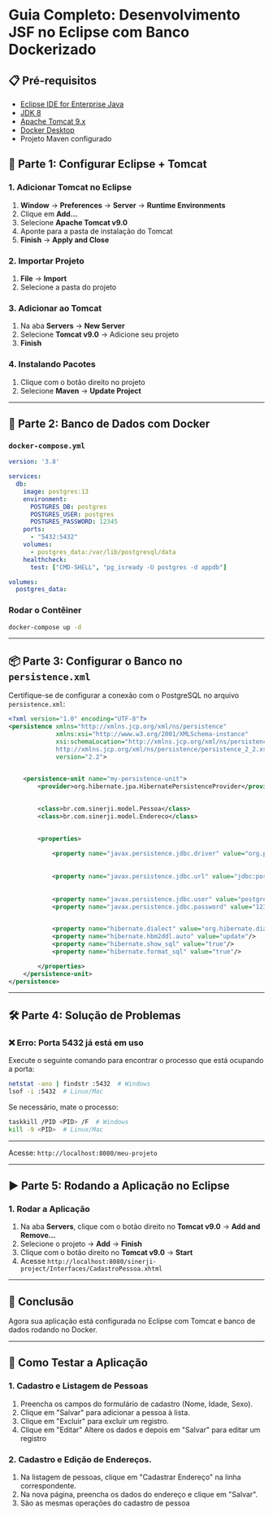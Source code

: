 # Guia Completo: Desenvolvimento JSF no Eclipse com Banco Dockerizado

## 📋 Pré-requisitos
- [Eclipse IDE for Enterprise Java](https://www.eclipse.org/downloads/packages/)
- [JDK 8](https://www.oracle.com/java/technologies/javase-downloads.html)
- [Apache Tomcat 9.x](https://tomcat.apache.org/download-90.cgi)
- [Docker Desktop](https://www.docker.com/products/docker-desktop)
- Projeto Maven configurado

## 🔧 Parte 1: Configurar Eclipse + Tomcat

### 1. Adicionar Tomcat no Eclipse
1. **Window** → **Preferences** → **Server** → **Runtime Environments**
2. Clique em **Add...**
3. Selecione **Apache Tomcat v9.0**
4. Aponte para a pasta de instalação do Tomcat
5. **Finish** → **Apply and Close**

### 2. Importar Projeto
1. **File** → **Import**
2. Selecione a pasta do projeto

### 3. Adicionar ao Tomcat
1. Na aba **Servers** → **New Server**
2. Selecione **Tomcat v9.0** → Adicione seu projeto
3. **Finish**

### 4. Instalando Pacotes
1. Clique com o botão direito no projeto
2. Selecione **Maven** → **Update Project**

---

## 🐋 Parte 2: Banco de Dados com Docker

### `docker-compose.yml`
```yaml
version: '3.8'

services:
  db:
    image: postgres:13
    environment:
      POSTGRES_DB: postgres
      POSTGRES_USER: postgres
      POSTGRES_PASSWORD: 12345
    ports:
      - "5432:5432"
    volumes:
      - postgres_data:/var/lib/postgresql/data
    healthcheck:
      test: ["CMD-SHELL", "pg_isready -U postgres -d appdb"]

volumes:
  postgres_data:
```
### Rodar o Contêiner
```sh
docker-compose up -d
```

---


## 📦 Parte 3: Configurar o Banco no `persistence.xml`

Certifique-se de configurar a conexão com o PostgreSQL no arquivo `persistence.xml`:

```xml
<?xml version="1.0" encoding="UTF-8"?>
<persistence xmlns="http://xmlns.jcp.org/xml/ns/persistence"
             xmlns:xsi="http://www.w3.org/2001/XMLSchema-instance"
             xsi:schemaLocation="http://xmlns.jcp.org/xml/ns/persistence
             http://xmlns.jcp.org/xml/ns/persistence/persistence_2_2.xsd"
             version="2.2">

 
    <persistence-unit name="my-persistence-unit">
        <provider>org.hibernate.jpa.HibernatePersistenceProvider</provider>

     
        <class>br.com.sinerji.model.Pessoa</class>
        <class>br.com.sinerji.model.Endereco</class>

    
        <properties>
        
            <property name="javax.persistence.jdbc.driver" value="org.postgresql.Driver"/>
            
          
            <property name="javax.persistence.jdbc.url" value="jdbc:postgresql://localhost:5432/postgres"/>
            
         
            <property name="javax.persistence.jdbc.user" value="postgres"/>
            <property name="javax.persistence.jdbc.password" value="12345"/>

           
            <property name="hibernate.dialect" value="org.hibernate.dialect.PostgreSQL9Dialect"/>
            <property name="hibernate.hbm2ddl.auto" value="update"/>
            <property name="hibernate.show_sql" value="true"/>
            <property name="hibernate.format_sql" value="true"/>

        </properties>
    </persistence-unit>
</persistence>

```

---

## 🛠 Parte 4: Solução de Problemas

### ❌ **Erro: Porta 5432 já está em uso**
Execute o seguinte comando para encontrar o processo que está ocupando a porta:

```sh
netstat -ano | findstr :5432  # Windows
lsof -i :5432  # Linux/Mac
```

Se necessário, mate o processo:

```sh
taskkill /PID <PID> /F  # Windows
kill -9 <PID>  # Linux/Mac
```

---




Acesse: `http://localhost:8080/meu-projeto`

---
## ▶️ Parte 5: Rodando a Aplicação no Eclipse


### 1. Rodar a Aplicação
1. Na aba **Servers**, clique com o botão direito no **Tomcat v9.0** → **Add and Remove...**
2. Selecione o projeto → **Add** → **Finish**
3. Clique com o botão direito no **Tomcat v9.0** → **Start**
4. Acesse `http://localhost:8080/sinerji-project/Interfaces/CadastroPessoa.xhtml`

---

## 🎯 Conclusão
Agora sua aplicação está configurada no Eclipse com Tomcat e banco de dados rodando no Docker.

---

## 🧪 Como Testar a Aplicação

### 1. Cadastro e Listagem de Pessoas
1. Preencha os campos do formulário de cadastro (Nome, Idade, Sexo).
2. Clique em "Salvar" para adicionar a pessoa à lista.
3. Clique em "Excluir" para excluir um registro.
4. Clique em "Editar" Altere os dados e depois em "Salvar" para editar um registro

### 2. Cadastro e Edição de Endereços.
1. Na listagem de pessoas, clique em "Cadastrar Endereço" na linha correspondente.
2. Na nova página, preencha os dados do endereço e clique em "Salvar".
3. São as mesmas operações do cadastro de pessoa

